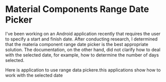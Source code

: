 # Material Components Range Date Picker

I've been working on an Android application recently that requires the user to specify a start and finish date. After conducting research, 
I determined that the materia component range date picker is the best appropriate solution. The documentation, on the other hand,
did not clarify how to deal with the selected date, for example, how to determine the number of days selected.

Here is application to use range data pickere.this applications show how to work with the selected date
